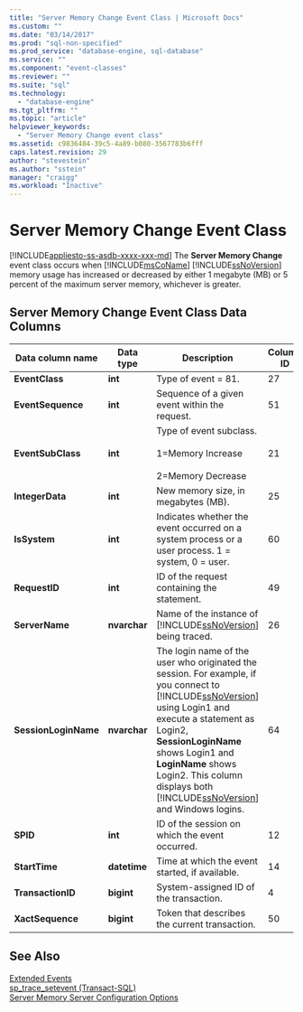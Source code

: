 ```yaml
---
title: "Server Memory Change Event Class | Microsoft Docs"
ms.custom: ""
ms.date: "03/14/2017"
ms.prod: "sql-non-specified"
ms.prod_service: "database-engine, sql-database"
ms.service: ""
ms.component: "event-classes"
ms.reviewer: ""
ms.suite: "sql"
ms.technology: 
  - "database-engine"
ms.tgt_pltfrm: ""
ms.topic: "article"
helpviewer_keywords: 
  - "Server Memory Change event class"
ms.assetid: c9836484-39c5-4a89-b080-3567783b6fff
caps.latest.revision: 29
author: "stevestein"
ms.author: "sstein"
manager: "craigg"
ms.workload: "Inactive"
---
```

# Server Memory Change Event Class
[!INCLUDE[appliesto-ss-asdb-xxxx-xxx-md](../../includes/appliesto-ss-asdb-xxxx-xxx-md.md)]
  The **Server Memory Change** event class occurs when [!INCLUDE[msCoName](../../includes/msconame-md.md)] [!INCLUDE[ssNoVersion](../../includes/ssnoversion-md.md)] memory usage has increased or decreased by either 1 megabyte (MB) or 5 percent of the maximum server memory, whichever is greater.  
  
## Server Memory Change Event Class Data Columns  
  
|Data column name|Data type|Description|Column ID|Yes|  
|----------------------|---------------|-----------------|---------------|---------|  
|**EventClass**|**int**|Type of event = 81.|27|No|  
|**EventSequence**|**int**|Sequence of a given event within the request.|51|No|  
|**EventSubClass**|**int**|Type of event subclass.<br /><br /> 1=Memory Increase<br /><br /> 2=Memory Decrease|21|Yes|  
|**IntegerData**|**int**|New memory size, in megabytes (MB).|25|Yes|  
|**IsSystem**|**int**|Indicates whether the event occurred on a system process or a user process. 1 = system, 0 = user.|60|Yes|  
|**RequestID**|**int**|ID of the request containing the statement.|49|Yes|  
|**ServerName**|**nvarchar**|Name of the instance of [!INCLUDE[ssNoVersion](../../includes/ssnoversion-md.md)] being traced.|26|No|  
|**SessionLoginName**|**nvarchar**|The login name of the user who originated the session. For example, if you connect to [!INCLUDE[ssNoVersion](../../includes/ssnoversion-md.md)] using Login1 and execute a statement as Login2, **SessionLoginName** shows Login1 and **LoginName** shows Login2. This column displays both [!INCLUDE[ssNoVersion](../../includes/ssnoversion-md.md)] and Windows logins.|64|Yes|  
|**SPID**|**int**|ID of the session on which the event occurred.|12|Yes|  
|**StartTime**|**datetime**|Time at which the event started, if available.|14|Yes|  
|**TransactionID**|**bigint**|System-assigned ID of the transaction.|4|Yes|  
|**XactSequence**|**bigint**|Token that describes the current transaction.|50|Yes|  
  
## See Also  
 [Extended Events](../../relational-databases/extended-events/extended-events.md)   
 [sp_trace_setevent &#40;Transact-SQL&#41;](../../relational-databases/system-stored-procedures/sp-trace-setevent-transact-sql.md)   
 [Server Memory Server Configuration Options](../../database-engine/configure-windows/server-memory-server-configuration-options.md)  
  
  
